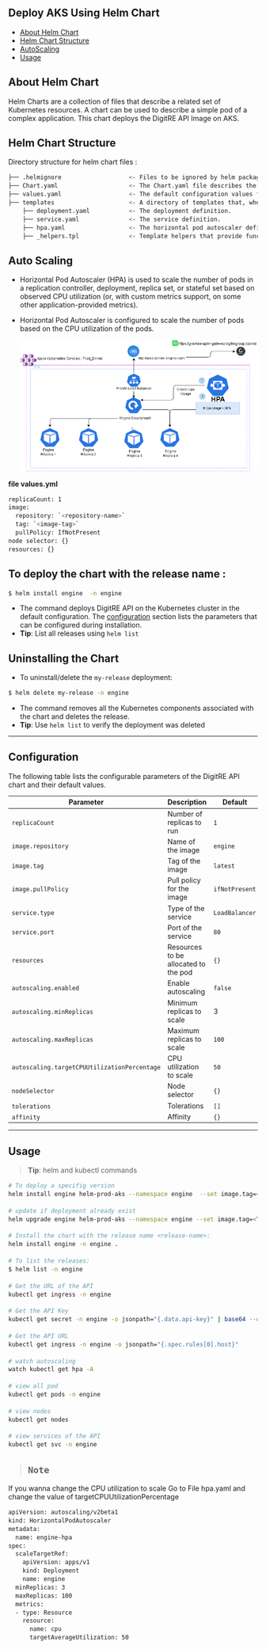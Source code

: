 ## Deploy AKS Using Helm Chart

- [About Helm Chart](#about)
- [Helm Chart Structure](#HelmChartStructure)
- [AutoScaling](#AutoScaling)
- [Usage](#usage)

## About Helm Chart

Helm Charts are a collection of files that describe a related set of Kubernetes resources. A chart can be used to describe a simple pod of a complex application. This chart deploys the DigitRE API Image on AKS.

## Helm Chart Structure

Directory structure for helm chart files :

```bash
├── .helmignore                   <- Files to be ignored by helm package.
├── Chart.yaml                    <- The Chart.yaml file describes the package.
├── values.yaml                   <- The default configuration values for this chart.
├── templates                     <- A directory of templates that, when combined with values, will generate valid Kubernetes manifest files.
    ├── deployment.yaml           <- The deployment definition.
    ├── service.yaml              <- The service definition.
    ├── hpa.yaml                  <- The horizontal pod autoscaler definition.
    ├── _helpers.tpl              <- Template helpers that provide functions for use in other templates.
```

## Auto Scaling

- Horizontal Pod Autoscaler (HPA) is used to scale the number of pods in a replication controller, deployment, replica set, or stateful set based on observed CPU utilization (or, with custom metrics support, on some other application-provided metrics).
- Horizontal Pod Autoscaler is configured to scale the number of pods based on the CPU utilization of the pods.

  ![1666271133497](image/README/1666271133497.png)

**file values.yml**

```bash
replicaCount: 1
image:
  repository: `<repository-name>`
  tag: `<image-tag>`
  pullPolicy: IfNotPresent
node selector: {}
resources: {}
```

## To deploy the chart with the release name :

```bash
$ helm install engine  -n engine 
```

* The command deploys DigitRE API on the Kubernetes cluster in the default configuration. The [configuration](#configuration) section lists the parameters that can be configured during installation.
* **Tip**: List all releases using `helm list`

## Uninstalling the Chart

* To uninstall/delete the `my-release` deployment:

```bash
$ helm delete my-release -n engine
```

* The command removes all the Kubernetes components associated with the chart and deletes the release.
* **Tip**: Use `helm list` to verify the deployment was deleted

---



## Configuration

The following table lists the configurable parameters of the DigitRE API chart and their default values.

| Parameter                                      | Description                          | Default          |
| ---------------------------------------------- | ------------------------------------ | ---------------- |
| `replicaCount`                               | Number of replicas to run            | `1`            |
| `image.repository`                           | Name of the image                    | `engine`       |
| `image.tag`                                  | Tag of the image                     | `latest`       |
| `image.pullPolicy`                           | Pull policy for the image            | `ifNotPresent` |
| `service.type`                               | Type of the service                  | `LoadBalancer` |
| `service.port`                               | Port of the service                  | `80`           |
| `resources`                                  | Resources to be allocated to the pod | `{}`           |
| `autoscaling.enabled`                        | Enable autoscaling                   | `false`        |
| `autoscaling.minReplicas`                    | Minimum replicas to scale            | 3                |
| `autoscaling.maxReplicas`                    | Maximum replicas to scale            | `100`          |
| `autoscaling.targetCPUUtilizationPercentage` | CPU utilization to scale             | `50`           |
| `nodeSelector`                               | Node selector                        | `{}`           |
| `tolerations`                                | Tolerations                          | `[]`           |
| `affinity`                                   | Affinity                             | `{}`           |

---



## Usage

> **Tip**: helm and kubectl commands

```bash
# To deploy a specifig version
helm install engine helm-prod-aks --namespace engine  --set image.tag=<TAG>

# update if deployment already exist
helm upgrade engine helm-prod-aks --namespace engine --set image.tag=<TAG>

# Install the chart with the release name <release-name>:
helm install engine -n engine .

# To list the releases:
$ helm list -n engine

# Get the URL of the API
kubectl get ingress -n engine

# Get the API Key
kubectl get secret -n engine -o jsonpath="{.data.api-key}" | base64 --decode

# Get the API URL
kubectl get ingress -n engine -o jsonpath="{.spec.rules[0].host}"

# watch autoscaling
watch kubectl get hpa -A

# view all pod  
kubectl get pods -n engine

# view nodes  
kubectl get nodes

# view services of the API 
kubectl get svc -n engine

```

> ## `Note`

If you wanna change the CPU utilization to scale Go to File hpa.yaml and change the value of targetCPUUtilizationPercentage

```bash
apiVersion: autoscaling/v2beta1
kind: HorizontalPodAutoscaler
metadata:
  name: engine-hpa
spec:
  scaleTargetRef:
    apiVersion: apps/v1
    kind: Deployment
    name: engine
  minReplicas: 3
  maxReplicas: 100
  metrics:
  - type: Resource
    resource:
      name: cpu
      targetAverageUtilization: 50

```
